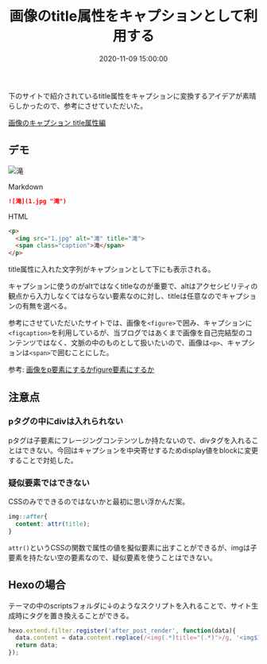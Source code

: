 ﻿---
title: 画像のtitle属性をキャプションとして利用する
date: 2020-11-09 15:00:00
post_id: 6u9kwn
categories:
  - Web
  - Hexo
tags:
---

下のサイトで紹介されているtitle属性をキャプションに変換するアイデアが素晴らしかったので、参考にさせていただいた。

[画像のキャプション title属性編](https://r7kamura.com/articles/2020-11-07-image-caption-revised)

<!-- more -->

## デモ

![滝](1.jpg "滝")


Markdown
```markdown
![滝](1.jpg "滝")
```

HTML
```html
<p>
  <img src="1.jpg" alt="滝" title="滝">
  <span class="caption">滝</span>
</p>
```

title属性に入れた文字列がキャプションとして下にも表示される。

キャプションに使うのがaltではなくtitleなのが重要で、altはアクセシビリティの観点から入力しなくてはならない要素なのに対し、titleは任意なのでキャプションの有無を選べる。

参考にさせていただいたサイトでは、画像を`<figure>`で囲み、キャプションに`<figcaption>`を利用しているが、当ブログではあくまで画像を自己完結型のコンテンツではなく、文脈の中のものとして扱いたいので、画像は`<p>`、キャプションは`<span>`で囲むことにした。

参考: [画像をp要素にするかfigure要素にするか](https://vanillaice000.blog.fc2.com/blog-entry-747.html)


## 注意点

### pタグの中にdivは入れられない

pタグは子要素にフレージングコンテンツしか持たないので、divタグを入れることはできない。今回はキャプションを中央寄せするためdisplay値をblockに変更することで対処した。


### 疑似要素ではできない

CSSのみでできるのではないかと最初に思い浮かんだ案。

```css
img::after{
  content: attr(title);
}
```

`attr()`というCSSの関数で属性の値を擬似要素に出すことができるが、imgは子要素を持たない空の要素なので、疑似要素を使うことはできない。


## Hexoの場合

テーマの中のscriptsフォルダに↓のようなスクリプトを入れることで、サイト生成時にタグを置き換えることができる。

```javascript
hexo.extend.filter.register('after_post_render', function(data){
  data.content = data.content.replace(/<img(.*)title="(.*)">/g, '<img$1title="$2"><span class="caption">$2</span>');
  return data;
});
```
